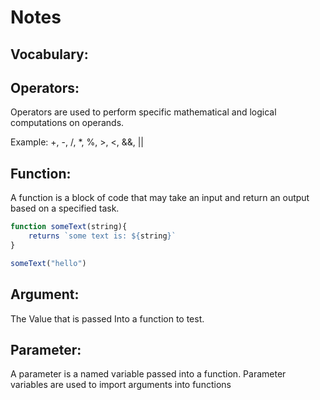 # Notes

## Vocabulary:

## Operators: 
Operators are used to perform specific mathematical and logical computations on operands.

Example: +, -, /, *, %, >, <, &&, || 

## Function: 
A function is a block of code that may take an input and return an output based on a specified task. 
```js
function someText(string){
    returns `some text is: ${string}`
}

someText("hello")
```

## Argument: 
The Value that is passed Into a function to test. 

## Parameter: 
A parameter is a named variable passed into a function. Parameter variables are used to import arguments into functions


